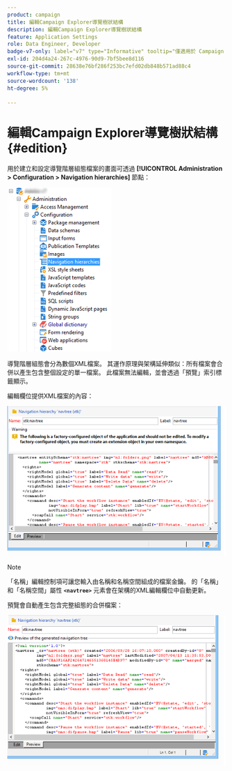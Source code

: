 ```yaml
---
product: campaign
title: 編輯Campaign Explorer導覽樹狀結構
description: 編輯Campaign Explorer導覽樹狀結構
feature: Application Settings
role: Data Engineer, Developer
badge-v7-only: label="v7" type="Informative" tooltip="僅適用於 Campaign Classic v7"
exl-id: 204d4a24-267c-4976-90d9-7bf5bee8d116
source-git-commit: 28638e76bf286f253bc7efd02db848b571ad88c4
workflow-type: tm+mt
source-wordcount: '138'
ht-degree: 5%

---
```



# 編輯Campaign Explorer導覽樹狀結構{#edition}

用於建立和設定導覽階層組態檔案的畫面可透過 **[!UICONTROL Administration > Configuration > Navigation hierarchies]** 節點：

![](assets/d_ncs_integration_navigation_arbo.png)

導覽階層組態會分為數個XML檔案。 其運作原理與架構延伸類似：所有檔案會合併以產生包含整個設定的單一檔案。 此檔案無法編輯，並會透過「預覽」索引標籤顯示。

編輯欄位提供XML檔案的內容：

![](assets/d_ncs_integration_navigation_edit.png)

>[!NOTE]
>
>「名稱」編輯控制項可讓您輸入由名稱和名稱空間組成的檔案金鑰。 的「名稱」和「名稱空間」屬性 **`<navtree>`** 元素會在架構的XML編輯欄位中自動更新。

預覽會自動產生包含完整組態的合併檔案：

![](assets/d_ncs_integration_navigation_preview.png)

